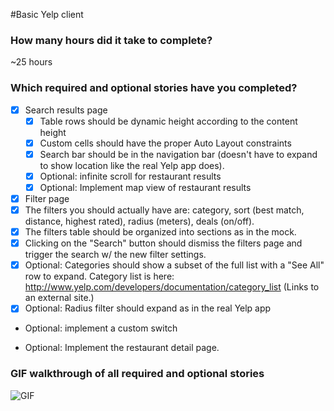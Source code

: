#Basic Yelp client

### How many hours did it take to complete?
~25 hours

### Which required and optional stories have you completed?
* [x] Search results page
  * [x] Table rows should be dynamic height according to the content height
  * [x] Custom cells should have the proper Auto Layout constraints
  * [x] Search bar should be in the navigation bar (doesn't have to expand to show location like the real Yelp app does).
  * [x] Optional: infinite scroll for restaurant results
  * [x] Optional: Implement map view of restaurant results
* [x] Filter page
 * [x] The filters you should actually have are: category, sort (best match, distance, highest rated), radius (meters), deals (on/off).
 * [x] The filters table should be organized into sections as in the mock.
 * [x] Clicking on the "Search" button should dismiss the filters page and trigger the search w/ the new filter settings.
 * [x] Optional: Categories should show a subset of the full list with a "See All" row to expand. Category list is here: http://www.yelp.com/developers/documentation/category_list (Links to an external site.)
 * [x] Optional: Radius filter should expand as in the real Yelp app
 * Optional: implement a custom switch


* Optional: Implement the restaurant detail page.

### GIF walkthrough of all required and optional stories
![GIF](https://raw.github.com/mbatilando/yelp-swift/master/yelp.gif)
